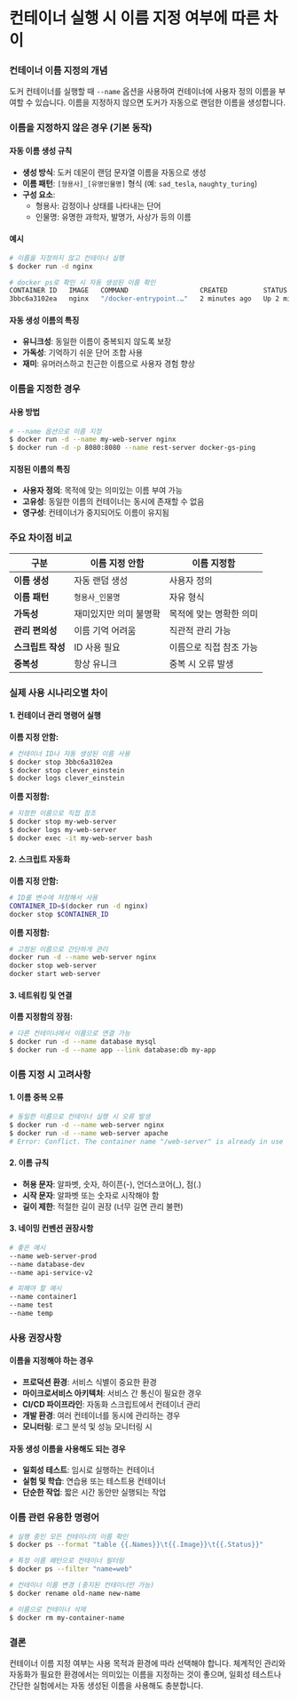 
# 컨테이너 실행 시 이름 지정 여부에 따른 차이

### 컨테이너 이름 지정의 개념

도커 컨테이너를 실행할 때 `--name` 옵션을 사용하여 컨테이너에 사용자 정의 이름을 부여할 수 있습니다. 이름을 지정하지 않으면 도커가 자동으로 랜덤한 이름을 생성합니다.

### 이름을 지정하지 않은 경우 (기본 동작)

#### 자동 이름 생성 규칙
- **생성 방식**: 도커 데몬이 랜덤 문자열 이름을 자동으로 생성
- **이름 패턴**: `[형용사]_[유명인물명]` 형식 (예: `sad_tesla`, `naughty_turing`)
- **구성 요소**: 
  - 형용사: 감정이나 상태를 나타내는 단어
  - 인물명: 유명한 과학자, 발명가, 사상가 등의 이름

#### 예시
```bash
# 이름을 지정하지 않고 컨테이너 실행
$ docker run -d nginx

# docker ps로 확인 시 자동 생성된 이름 확인
CONTAINER ID   IMAGE   COMMAND                  CREATED         STATUS         PORTS     NAMES
3bbc6a3102ea   nginx   "/docker-entrypoint.…"   2 minutes ago   Up 2 minutes   80/tcp    clever_einstein
```

#### 자동 생성 이름의 특징
- **유니크성**: 동일한 이름이 중복되지 않도록 보장
- **가독성**: 기억하기 쉬운 단어 조합 사용
- **재미**: 유머러스하고 친근한 이름으로 사용자 경험 향상

### 이름을 지정한 경우

#### 사용 방법
```bash
# --name 옵션으로 이름 지정
$ docker run -d --name my-web-server nginx
$ docker run -d -p 8080:8080 --name rest-server docker-gs-ping
```

#### 지정된 이름의 특징
- **사용자 정의**: 목적에 맞는 의미있는 이름 부여 가능
- **고유성**: 동일한 이름의 컨테이너는 동시에 존재할 수 없음
- **영구성**: 컨테이너가 중지되어도 이름이 유지됨

### 주요 차이점 비교

| 구분 | 이름 지정 안함 | 이름 지정함 |
|------|---------------|-------------|
| **이름 생성** | 자동 랜덤 생성 | 사용자 정의 |
| **이름 패턴** | `형용사_인물명` | 자유 형식 |
| **가독성** | 재미있지만 의미 불명확 | 목적에 맞는 명확한 의미 |
| **관리 편의성** | 이름 기억 어려움 | 직관적 관리 가능 |
| **스크립트 작성** | ID 사용 필요 | 이름으로 직접 참조 가능 |
| **중복성** | 항상 유니크 | 중복 시 오류 발생 |

### 실제 사용 시나리오별 차이

#### 1. 컨테이너 관리 명령어 실행

**이름 지정 안함:**
```bash
# 컨테이너 ID나 자동 생성된 이름 사용
$ docker stop 3bbc6a3102ea
$ docker stop clever_einstein
$ docker logs clever_einstein
```

**이름 지정함:**
```bash
# 지정한 이름으로 직접 참조
$ docker stop my-web-server
$ docker logs my-web-server
$ docker exec -it my-web-server bash
```

#### 2. 스크립트 자동화

**이름 지정 안함:**
```bash
# ID를 변수에 저장해서 사용
CONTAINER_ID=$(docker run -d nginx)
docker stop $CONTAINER_ID
```

**이름 지정함:**
```bash
# 고정된 이름으로 간단하게 관리
docker run -d --name web-server nginx
docker stop web-server
docker start web-server
```

#### 3. 네트워킹 및 연결

**이름 지정함의 장점:**
```bash
# 다른 컨테이너에서 이름으로 연결 가능
$ docker run -d --name database mysql
$ docker run -d --name app --link database:db my-app
```

### 이름 지정 시 고려사항

#### 1. 이름 중복 오류
```bash
# 동일한 이름으로 컨테이너 실행 시 오류 발생
$ docker run -d --name web-server nginx
$ docker run -d --name web-server apache
# Error: Conflict. The container name "/web-server" is already in use
```

#### 2. 이름 규칙
- **허용 문자**: 알파벳, 숫자, 하이픈(-), 언더스코어(_), 점(.)
- **시작 문자**: 알파벳 또는 숫자로 시작해야 함
- **길이 제한**: 적절한 길이 권장 (너무 길면 관리 불편)

#### 3. 네이밍 컨벤션 권장사항
```bash
# 좋은 예시
--name web-server-prod
--name database-dev
--name api-service-v2

# 피해야 할 예시
--name container1
--name test
--name temp
```

### 사용 권장사항

#### 이름을 지정해야 하는 경우
- **프로덕션 환경**: 서비스 식별이 중요한 환경
- **마이크로서비스 아키텍처**: 서비스 간 통신이 필요한 경우
- **CI/CD 파이프라인**: 자동화 스크립트에서 컨테이너 관리
- **개발 환경**: 여러 컨테이너를 동시에 관리하는 경우
- **모니터링**: 로그 분석 및 성능 모니터링 시

#### 자동 생성 이름을 사용해도 되는 경우
- **일회성 테스트**: 임시로 실행하는 컨테이너
- **실험 및 학습**: 연습용 또는 테스트용 컨테이너
- **단순한 작업**: 짧은 시간 동안만 실행되는 작업

### 이름 관련 유용한 명령어

```bash
# 실행 중인 모든 컨테이너의 이름 확인
$ docker ps --format "table {{.Names}}\t{{.Image}}\t{{.Status}}"

# 특정 이름 패턴으로 컨테이너 필터링
$ docker ps --filter "name=web"

# 컨테이너 이름 변경 (중지된 컨테이너만 가능)
$ docker rename old-name new-name

# 이름으로 컨테이너 삭제
$ docker rm my-container-name
```

### 결론

컨테이너 이름 지정 여부는 사용 목적과 환경에 따라 선택해야 합니다. 체계적인 관리와 자동화가 필요한 환경에서는 의미있는 이름을 지정하는 것이 좋으며, 일회성 테스트나 간단한 실험에서는 자동 생성된 이름을 사용해도 충분합니다.